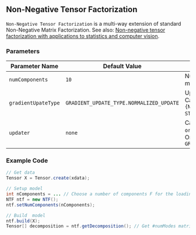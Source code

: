 ## Non-Negative Tensor Factorization
`Non-Negative Tensor Factorization` is a multi-way extension of standard 
Non-Negative Matrix Factorization.
See also: [Non-negative tensor factorization with applications to statistics and computer vision](https://dl.acm.org/citation.cfm?id=1102451).

### Parameters

| Parameter Name | Default Value | Description |
| -------------- | ------------- | ----------- |
| `numComponents` | `10` | Number of components of the loading matrices. |
| `gradientUpateType` | `GRADIENT_UPDATE_TYPE.NORMALIZED_UPDATE` | Update method for the decomposed values. Can be one of `GRADIENT_UPDATE_TYPE.{NORMALIZED_UPDATE, STEP_UPDATE_CUSTOM,ITERATION_UPDATE_CUSTOM}`. |
| `updater` | `none` | Can be an implementation of `org.nd4j.linalg.learning.config.IUpdater`. Only used of `gradientUpdateType` is not `GRADIENT_UPDATE_TYPE.NORMALIZED_UPDATE` |

### Example Code 

```java
// Get data
Tensor X = Tensor.create(xdata);

// Setup model
int nComponents = ... // Choose a number of components F for the loading matrices
NTF ntf = new NTF();
ntf.setNumComponents(nComponents);

// Build  model
ntf.build(X);
Tensor[] decomposition = ntf.getDecomposition(); // Get #numModes matrices that represent the tensor decomposition
```